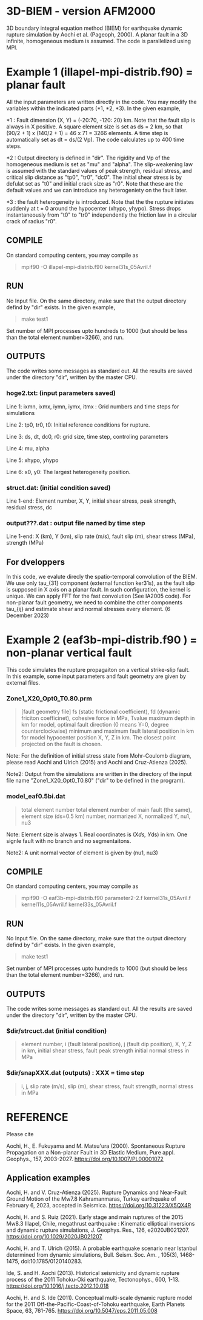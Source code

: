 # 3D-BIEM - version AFM2000
3D boundary integral equation method (BIEM) for earthquake dynamic rupture simulation by Aochi et al. (Pageoph, 2000). A planar fault in a 3D infinite, homogeneous medium is assumed. The code is parallelized using MPI. 

# Example 1 (illapel-mpi-distrib.f90) = planar fault

All the input parameters are written directly in the code. You may modify the variables within the indicated parts (*1, *2, *3). In the given example, 

*1 : Fault dimension (X, Y) = (-20:70, -120: 20) km. Note that the fault slip is always in X positive. A square element size is set as ds = 2 km, so that (90/2 + 1) x (140/2 + 1) = 46 x 71 = 3266 elements. A time step is automatically set as dt = ds/(2 Vp). The code calculates up to 400 time steps. 

*2 : Output directory is defined in "dir". The rigidity and Vp of the homogeneous medium is set as "mu" and "alpha". The slip-weakening law is assumed with the standard values of peak strength, residual stress, and critical slip distance as "tp0", "tr0", "dc0". The initial shear stress is by defulat set as "t0" and initial crack size as "r0". Note that these are the default values and we can introduce any heterogeniety on the fault later. 

*3 : the fault heterogeneity is introduced. Note that the the rupture initiates suddenly at t = 0 around the hypocenter (xhypo, yhypo). Stress drops instantaneously from "t0" to "tr0" independently the friction law in a circular crack of radius "r0". 



## COMPILE
On standard computing centers, you may compile as 
> mpif90 -O illapel-mpi-distrib.f90 kernel31s_05Avril.f


## RUN
No Input file. On the same directory, make sure that the output directory defind by "dir" exists. In the given example, 
> make test1

Set number of MPI processes upto hundreds to 1000 (but should be less than the total element number=3266), and run.  

## OUTPUTS
The code writes some messages as standard out. All the results are saved under the directory "dir", written by the master CPU. 

### hoge2.txt: (input parameters saved)

Line 1: ixmn, ixmx, iymn, iymx, itmx : Grid numbers and time steps for simulations

Line 2: tp0, tr0, t0: Initial reference conditions for rupture.

Line 3: ds, dt, dc0, r0: grid size, time step, controling parameters

Line 4: mu, alpha

Line 5: xhypo, yhypo

Line 6: x0, y0: The largest heterogeneity position. 

### struct.dat: (initial condition saved)

Line 1-end: Element number, X, Y, initial shear stress, peak strength, residual stress, dc 

### output???.dat : output file named by time step

Line 1-end: X (km), Y (km), slip rate (m/s), fault slip (m), shear stress (MPa), strength (MPa)

## For dveloppers

In this code, we evalute direcly the spatio-temporal convolution of the BIEM. We use only tau_{31} component (external function ker31s), as the fault slip is supposed in X axis on a planar fault. In such configuration, the kernel is unique. We can apply FFT for the fast convolution (See IA2005 code). For non-planar fault geometry, we need to combine the other components tau_{ij} and estimate shear and normal stresses every element. (6 December 2023)

# Example 2 (eaf3b-mpi-distrib.f90 ) = non-planar vertical fault

This code simulates the rupture propagaiton on a vertical strike-slip fault.  
In this example, some input parameters and fault geometry are given by external files. 

### Zone1_X20_Opt0_T0.80.prm
> [fault geometry file]
> fs (static frictional coefficient), fd (dynamic friciton coefficinet), cohesive force in MPa, Tvalue
> maximum depth in km for model, optimal fault direction (0 means Y=0, degree counterclockwise)
> minimum and maximum fault lateral position in km for model
> hypocenter position X, Y, Z in km. The closest point projected on the fault is chosen.

Note: For the definition of initial stress state from Mohr-Coulomb diagram, please read Aochi and Ulrich (2015) and Aochi and Cruz-Atienza (2025).

Note2: Output from the simulations are written in the directory of the input file name "Zone1_X20_Opt0_T0.80" ("dir" to be defined in the program).

### model_eaf0.5bi.dat
> total element number
> total element number of main fault (the same), element size (ds=0.5 km)
> number, normarized X, normalized Y, nu1, nu3

Note: Element size is always 1. Real coordinates is (X*ds, Y*ds) in km. One signle fault with no branch and no segmentaitons. 

Note2: A unit normal vector of element is given by (nu1, nu3)

## COMPILE
On standard computing centers, you may compile as 
> mpif90 -O eaf3b-mpi-distrib.f90 parameter2-2.f kernel31s_05Avril.f kernel11s_05Avril.f kernel33s_05Avril.f


## RUN
No Input file. On the same directory, make sure that the output directory defind by "dir" exists. In the given example, 
> make test1

Set number of MPI processes upto hundreds to 1000 (but should be less than the total element number=3266), and run.  

## OUTPUTS
The code writes some messages as standard out. All the results are saved under the directory "dir", written by the master CPU. 

### $dir/strcuct.dat (initial condition)

> element number, i (fault lateral position), j (fault dip position), X, Y, Z in km, initial shear stress, fault peak strength initial normal stress in MPa

### $dir/snapXXX.dat (outputs) : XXX = time step

> i, j, slip rate (m/s), slip (m), shear stress, fault strength, normal stress in MPa



# REFERENCE 
Please cite

Aochi, H., E. Fukuyama and M. Matsu'ura (2000). Spontaneous Rupture Propagation on a Non-planar Fault in 3D Elastic Medium, Pure appl. Geophys., 157, 2003-2027. https://doi.org/10.1007/PL00001072

## Application examples

Aochi, H. and V. Cruz-Atienza (2025). Rupture Dynamics and Near-Fault Ground Motion of the Mw7.8 Kahramanmaras, Turkey earthquake of February 6, 2023, accepted in Seismica. https://doi.org/10.31223/X5QX4R 

Aochi, H. and S. Ruiz (2021). Early stage and main ruptures of the 2015 Mw8.3 Illapel, Chile, megathrust earthquake : Kinematic elliptical inversions and dynamic rupture simulations, J. Geophys. Res., 126, e2020JB021207. https://doi.org/10.1029/2020JB021207

Aochi, H. and T. Ulrich (2015). A probable earthquake scenario near Istanbul determined from dynamic simulations, Bull. Seism. Soc. Am. , 105(3), 1468-1475, doi:10.1785/0120140283.

Ide, S. and H. Aochi (2013). Historical seismicity and dynamic rupture process of the 2011 Tohoku-Oki earthquake, Tectonophys., 600, 1-13. https://doi.org/10.1016/j.tecto.2012.10.018

Aochi, H. and S. Ide (2011). Conceptual multi-scale dynamic rupture model for the 2011 Off-the-Pacific-Coast-of-Tohoku earthquake, Earth Planets Space, 63, 761-765. https://doi.org/10.5047/eps.2011.05.008
